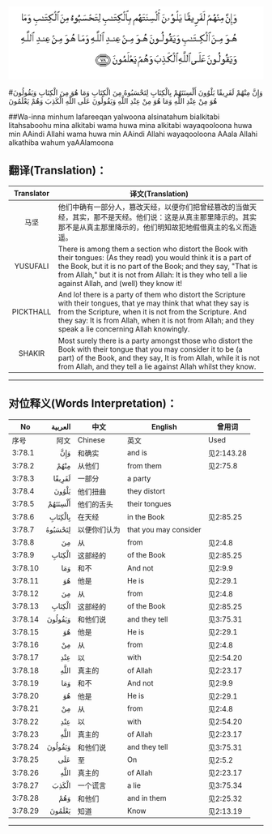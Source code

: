 ![003:078](images/003_078.gif)

#وَإِنَّ مِنْهُمْ لَفَرِيقًا يَلْوُونَ أَلْسِنَتَهُمْ بِالْكِتَابِ لِتَحْسَبُوهُ مِنَ الْكِتَابِ وَمَا هُوَ مِنَ الْكِتَابِ وَيَقُولُونَ هُوَ مِنْ عِنْدِ اللَّهِ وَمَا هُوَ مِنْ عِنْدِ اللَّهِ وَيَقُولُونَ عَلَى اللَّهِ الْكَذِبَ وَهُمْ يَعْلَمُونَ 

##Wa-inna minhum lafareeqan yalwoona alsinatahum bialkitabi litahsaboohu mina alkitabi wama huwa mina alkitabi wayaqooloona huwa min AAindi Allahi wama huwa min AAindi Allahi wayaqooloona AAala Allahi alkathiba wahum yaAAlamoona 

## 翻译(Translation)：

| Translator | 译文(Translation)                                            |
| :--------: | ------------------------------------------------------------ |
|    马坚    | 他们中确有一部分人，篡改天经，以便你们把曾经篡改的当做天经，其实，那不是天经。他们说：这是从真主那里降示的。其实那不是从真主那里降示的，他们明知故犯地假借真主的名义而造遥。 |
|  YUSUFALI  | There is among them a section who distort the Book with their tongues: (As they read) you would think it is a part of the Book, but it is no part of the Book; and they say, "That is from Allah," but it is not from Allah: It is they who tell a lie against Allah, and (well) they know it! |
| PICKTHALL  | And lo! there is a party of them who distort the Scripture with their tongues, that ye may think that what they say is from the Scripture, when it is not from the Scripture. And they say: It is from Allah, when it is not from Allah; and they speak a lie concerning Allah knowingly. |
|   SHAKIR   | Most surely there is a party amongst those who distort the Book with their tongue that you may consider it to be (a part) of the Book, and they say, It is from Allah, while it is not from Allah, and they tell a lie against Allah whilst they know. |

---

## 对位释义(Words Interpretation)：

| No   | العربية | 中文    | English | 曾用词 |
| ---- | ------: | ------- | ------- | ------ |
| 序号 |    阿文 | Chinese | 英文    | Used   |
| 3:78.1  | وَإِنَّ     | 和确实       | and is                | 见2:143.28 |
| 3:78.2  | مِنْهُمْ    | 从他们       | from them             | 见2:75.8   |
| 3:78.3  | لَفَرِيقًا  | 一部分       | a party               |            |
| 3:78.4  | يَلْوُونَ   | 他们扭曲     | they distort          |            |
| 3:78.5  | أَلْسِنَتَهُمْ | 他们的舌头   | their tongues         |            |
| 3:78.6  | بِالْكِتَابِ | 在天经       | in the Book           | 见2:85.25  |
| 3:78.7  | لِتَحْسَبُوهُ | 以便你们认为 | that you may consider |            |
| 3:78.8  | مِنَ      | 从           | from                  | 见2:4.8    |
| 3:78.9  | الْكِتَابِ  | 这部经的     | of the Book           | 见2:85.25  |
| 3:78.10 | وَمَا     | 和不         | And not               | 见2:9.9    |
| 3:78.11 | هُوَ      | 他是         | He is                 | 见2:29.1   |
| 3:78.12 | مِنَ      | 从           | from                  | 见2:4.8    |
| 3:78.13 | الْكِتَابِ  | 这部经的     | of the Book           | 见2:85.25  |
| 3:78.14 | وَيَقُولُونَ | 和他们说     | and they tell         | 见3:75.31  |
| 3:78.15 | هُوَ      | 他是         | He is                 | 见2:29.1   |
| 3:78.16 | مِنْ      | 从           | from                  | 见2:4.8    |
| 3:78.17 | عِنْدِ     | 以           | with                  | 见2:54.20  |
| 3:78.18 |    اللَّهِ | 真主的       | of Allah              | 见2:23.17  |
| 3:78.19 | وَمَا     | 和不         | And not               | 见2:9.9    |
| 3:78.20 | هُوَ      | 他是         | He is                 | 见2:29.1   |
| 3:78.21 | مِنْ      | 从           | from                  | 见2:4.8    |
| 3:78.22 | عِنْدِ     | 以           | with                  | 见2:54.20  |
| 3:78.23 |    اللَّهِ | 真主的       | of Allah              | 见2:23.17  |
| 3:78.24 | وَيَقُولُونَ | 和他们说     | and they tell         | 见3:75.31  |
| 3:78.25 | عَلَى     | 至           | On                    | 见2:5.2    |
| 3:78.26 |    اللَّهِ | 真主的       | of Allah              | 见2:23.17  |
| 3:78.27 | الْكَذِبَ   | 一个谎言     | a lie                 | 见3:75.34  |
| 3:78.28 | وَهُمْ     | 和他们       | and in them           | 见2:25.32  |
| 3:78.29 | يَعْلَمُونَ  | 知道         | Know                  | 见2:13.19  |

---
